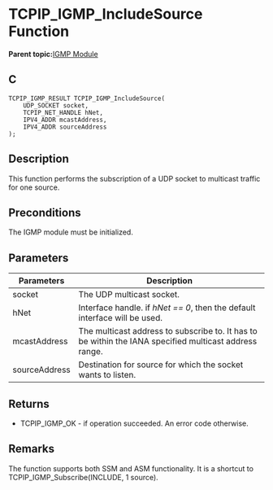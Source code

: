 # TCPIP\_IGMP\_IncludeSource Function

**Parent topic:**[IGMP Module](GUID-DCB13BC6-B7A2-45CA-89E7-9474EAF05EFB.md)

## C

```
TCPIP_IGMP_RESULT TCPIP_IGMP_IncludeSource(
    UDP_SOCKET socket, 
    TCPIP_NET_HANDLE hNet, 
    IPV4_ADDR mcastAddress, 
    IPV4_ADDR sourceAddress
);
```

## Description

This function performs the subscription of a UDP socket to multicast traffic for one source.

## Preconditions

The IGMP module must be initialized.

## Parameters

|Parameters|Description|
|----------|-----------|
|socket|The UDP multicast socket.|
|hNet|Interface handle. if *hNet == 0*, then the default interface will be used.|
|mcastAddress|The multicast address to subscribe to. It has to be within the IANA specified multicast address range.|
|sourceAddress|Destination for source for which the socket wants to listen.|

## Returns

-   TCPIP\_IGMP\_OK - if operation succeeded. An error code otherwise.


## Remarks

The function supports both SSM and ASM functionality. It is a shortcut to TCPIP\_IGMP\_Subscribe\(INCLUDE, 1 source\).


